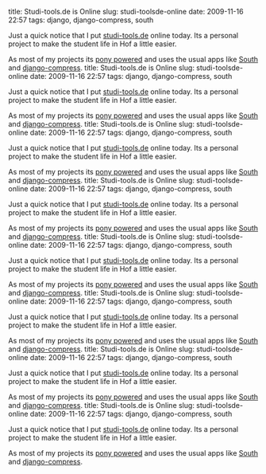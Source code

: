 title: Studi-tools.de is Online
slug: studi-toolsde-online
date: 2009-11-16 22:57
tags: django, django-compress, south

Just a quick notice that I put [studi-tools.de](http://studi-tools.de) online today. Its a personal project to make the student life in Hof a little easier.

As most of my projects its [pony powered](http://www.djangoproject.com/) and uses the usual apps like [South](http://south.aeracode.org/) and [django-compress](http://code.google.com/p/django-compress/).
title: Studi-tools.de is Online
slug: studi-toolsde-online
date: 2009-11-16 22:57
tags: django, django-compress, south

Just a quick notice that I put [studi-tools.de](http://studi-tools.de) online today. Its a personal project to make the student life in Hof a little easier.

As most of my projects its [pony powered](http://www.djangoproject.com/) and uses the usual apps like [South](http://south.aeracode.org/) and [django-compress](http://code.google.com/p/django-compress/).
title: Studi-tools.de is Online
slug: studi-toolsde-online
date: 2009-11-16 22:57
tags: django, django-compress, south

Just a quick notice that I put [studi-tools.de](http://studi-tools.de) online today. Its a personal project to make the student life in Hof a little easier.

As most of my projects its [pony powered](http://www.djangoproject.com/) and uses the usual apps like [South](http://south.aeracode.org/) and [django-compress](http://code.google.com/p/django-compress/).
title: Studi-tools.de is Online
slug: studi-toolsde-online
date: 2009-11-16 22:57
tags: django, django-compress, south

Just a quick notice that I put [studi-tools.de](http://studi-tools.de) online today. Its a personal project to make the student life in Hof a little easier.

As most of my projects its [pony powered](http://www.djangoproject.com/) and uses the usual apps like [South](http://south.aeracode.org/) and [django-compress](http://code.google.com/p/django-compress/).
title: Studi-tools.de is Online
slug: studi-toolsde-online
date: 2009-11-16 22:57
tags: django, django-compress, south

Just a quick notice that I put [studi-tools.de](http://studi-tools.de) online today. Its a personal project to make the student life in Hof a little easier.

As most of my projects its [pony powered](http://www.djangoproject.com/) and uses the usual apps like [South](http://south.aeracode.org/) and [django-compress](http://code.google.com/p/django-compress/).
title: Studi-tools.de is Online
slug: studi-toolsde-online
date: 2009-11-16 22:57
tags: django, django-compress, south

Just a quick notice that I put [studi-tools.de](http://studi-tools.de) online today. Its a personal project to make the student life in Hof a little easier.

As most of my projects its [pony powered](http://www.djangoproject.com/) and uses the usual apps like [South](http://south.aeracode.org/) and [django-compress](http://code.google.com/p/django-compress/).
title: Studi-tools.de is Online
slug: studi-toolsde-online
date: 2009-11-16 22:57
tags: django, django-compress, south

Just a quick notice that I put [studi-tools.de](http://studi-tools.de) online today. Its a personal project to make the student life in Hof a little easier.

As most of my projects its [pony powered](http://www.djangoproject.com/) and uses the usual apps like [South](http://south.aeracode.org/) and [django-compress](http://code.google.com/p/django-compress/).
title: Studi-tools.de is Online
slug: studi-toolsde-online
date: 2009-11-16 22:57
tags: django, django-compress, south

Just a quick notice that I put [studi-tools.de](http://studi-tools.de) online today. Its a personal project to make the student life in Hof a little easier.

As most of my projects its [pony powered](http://www.djangoproject.com/) and uses the usual apps like [South](http://south.aeracode.org/) and [django-compress](http://code.google.com/p/django-compress/).
